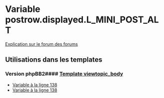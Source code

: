 # Variable postrow.displayed.L_MINI_POST_ALT
[Explication sur le forum des forums](http://forum.forumactif.com/t294113-listing-des-variables#postrow.displayed.L_MINI_POST_ALT)
## Utilisations dans les templates
### Version phpBB2#### [Template viewtopic_body](subsilver/viewtopic_body.md)
* [Variable à la ligne 138](../subsilver/viewtopic_body.tpl#L138)
* [Variable à la ligne 138](../subsilver/viewtopic_body.tpl#L138)